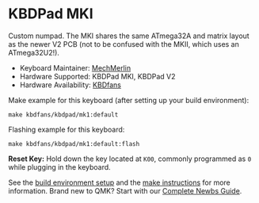# KBDPad MKI

Custom numpad. The MKI shares the same ATmega32A and matrix layout as the newer V2 PCB (not to be confused with the MKII, which uses an ATmega32U2!).

* Keyboard Maintainer: [MechMerlin](https://github.com/mechmerlin)
* Hardware Supported: KBDPad MKI, KBDPad V2
* Hardware Availability: [KBDfans](https://kbdfans.com/collections/20/products/kbdfans-kbdpad-pcb-v2)

Make example for this keyboard (after setting up your build environment):

    make kbdfans/kbdpad/mk1:default

Flashing example for this keyboard:

    make kbdfans/kbdpad/mk1:default:flash

**Reset Key:** Hold down the key located at `K00`, commonly programmed as `0` while plugging in the keyboard.

See the [build environment setup](https://docs.qmk.fm/#/getting_started_build_tools) and the [make instructions](https://docs.qmk.fm/#/getting_started_make_guide) for more information. Brand new to QMK? Start with our [Complete Newbs Guide](https://docs.qmk.fm/#/newbs).
